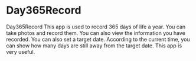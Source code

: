 # Day365Record
Day365Record
This app is used to record 365 days of life a year. You can take photos and record them. You can also view the information you have recorded. You can also set a target date. According to the current time, you can show how many days are still away from the target date. This app is very useful.
